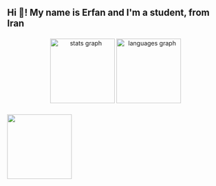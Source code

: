 <h2 align="left">Hi 👋! My name is Erfan and I'm a student, from Iran</h2>

###

<div align="center">
  <img src="https://github-readme-stats.vercel.app/api?username=ImErdis&hide_title=false&hide_rank=false&show_icons=true&include_all_commits=true&count_private=true&disable_animations=false&theme=dracula&locale=en&hide_border=false" height="150" alt="stats graph"  />
  <img src="https://github-readme-stats.vercel.app/api/top-langs?username=ImErdis&locale=en&hide_title=false&layout=compact&card_width=320&langs_count=5&theme=dracula&hide_border=false" height="150" alt="languages graph"  />
</div>

###

<img align="center" height="150" src="https://media.giphy.com/media/chnQsmQaDw9rUNMnIl/giphy.gif"  />

###
